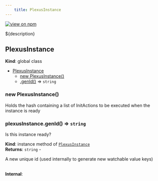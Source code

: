 ```yaml
--- 
	title: PlexusInstance 
--- 
```


[![view on npm](http://img.shields.io/npm/v/@plexusjs/core.svg)](https://www.npmjs.org/package/@plexusjs/core)

${description}
<a name="PlexusInstance"></a>

## PlexusInstance
**Kind**: global class  

* [PlexusInstance](#PlexusInstance)
    * [new PlexusInstance()](#new_PlexusInstance_new)
    * [.genId()](#PlexusInstance+genId) ⇒ <code>string</code>

<a name="new_PlexusInstance_new"></a>

### new PlexusInstance()
<p>Holds the hash containing a list of InitActions to be executed when the instance is ready</p>

<a name="PlexusInstance+genId"></a>

### plexusInstance.genId() ⇒ <code>string</code>
<p>Is this instance ready?</p>

**Kind**: instance method of [<code>PlexusInstance</code>](#PlexusInstance)  
**Returns**: <code>string</code> - <p>A new unique id (used internally to generate new watchable value keys)</p>  
**Internal**:   
